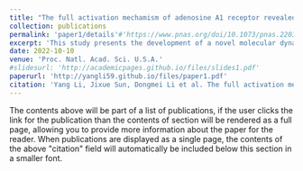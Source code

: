 ```yaml
---
title: "The full activation mechamism of adenosine A1 receptor revealed by GaMD and supervised GaMD (Su-GaMD) simulations."
collection: publications
permalink: 'paper1/details'#'https://www.pnas.org/doi/10.1073/pnas.2203702119'
excerpt: 'This study presents the development of a novel molecular dynamics simulation approach called supervised Gaussian accelerated MD (Su-GaMD), which successfully simulates the full activation mechanism of the adenosine A1 receptor (A1R) within hundreds of nanoseconds. By revealing the recognition pathways of both the agonist and G protein to the G protein–coupled receptor (GPCR), this research provides valuable structural insights into A1R, potentially advancing drug discovery efforts for targeting this receptor.'
date: 2022-10-10
venue: 'Proc. Natl. Acad. Sci. U.S.A.'
#slidesurl: 'http://academicpages.github.io/files/slides1.pdf'
paperurl: 'http://yangli59.github.io/files/paper1.pdf'
citation: 'Yang Li, Jixue Sun, Dongmei Li et al. The full activation mechanism of the adenosine A1 receptor revealed by GaMD and Su-GaMD simulations. Proc Natl Acad Sci USA 2022, 119 (42)'
---
```


The contents above will be part of a list of publications, if the user clicks the link for the publication than the contents of section will be rendered as a full page, allowing you to provide more information about the paper for the reader. When publications are displayed as a single page, the contents of the above "citation" field will automatically be included below this section in a smaller font.
